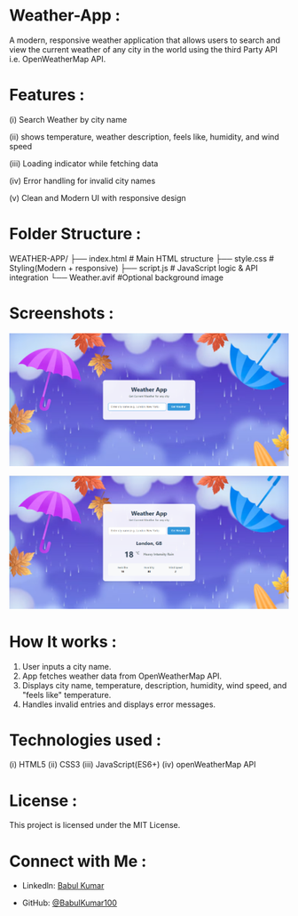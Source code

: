 # Weather-App :
A modern, responsive weather application that allows users to search and view the current weather of any city in the world using the third Party API i.e. OpenWeatherMap API.

# Features :

(i) Search Weather by city name

(ii) shows temperature, weather description, feels like, humidity, and wind speed

(iii) Loading indicator while fetching data

(iv) Error handling for invalid city names

(v) Clean and Modern UI with responsive design

# Folder Structure :

WEATHER-APP/
   ├── index.html   # Main HTML structure
   ├── style.css    # Styling(Modern + responsive)
   ├── script.js    # JavaScript logic & API integration
   └── Weather.avif #Optional background image

# Screenshots :

![weather-App UI1](https://github.com/BabulKumar100/Weather-Application/blob/35da2889d5e25a748d651c4f9013b99d63c2070c/weather-App%20UI1.png)

![weather-APP UI2](https://github.com/BabulKumar100/Weather-Application/blob/35da2889d5e25a748d651c4f9013b99d63c2070c/weather-App%20UI2.png)

# How It works :

1. User inputs a city name.
2. App fetches weather data from OpenWeatherMap API.
3. Displays city name, temperature, description, humidity, wind speed, and "feels like" temperature.
4. Handles invalid entries and displays error messages.

# Technologies used :

(i) HTML5
(ii) CSS3
(iii) JavaScript(ES6+)
(iv) openWeatherMap API

# License :

This project is licensed under the MIT License.

# Connect with Me :

- Linkedln: [Babul Kumar](https://www.linkedin.com/in/babulkumar100)

- GitHub:   [@BabulKumar100](https://github.com/BabulKumar100)
